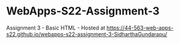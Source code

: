 # WebApps-S22-Assignment-3
Assignment 3 - Basic HTML - Hosted at https://44-563-web-apps-s22.github.io/webapps-s22-assignment-3-SidharthaGundarapu/
